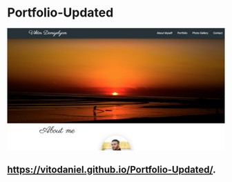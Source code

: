 # Portfolio-Updated

![](assets/images/ss1.png)


## https://vitodaniel.github.io/Portfolio-Updated/.
